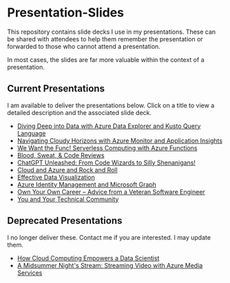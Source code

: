 # Presentation-Slides

This repository contains slide decks I use in my presentations. These can be shared with attendees to help them remember the presentation or forwarded to those who cannot attend a presentation. 

In most cases, the slides are far more valuable within the context of a presentation.

## Current Presentations

I am available to deliver the presentations below. Click on a title to view a detailed description and the associated slide deck.

- [Diving Deep into Data with Azure Data Explorer and Kusto Query Language](https://github.com/DavidGiard/Presentation-Slides/tree/main/ADX-and-KQL)
- [Navigating Cloudy Horizons with Azure Monitor and Application Insights](https://github.com/DavidGiard/Presentation-Slides/tree/main/Azure%20Monitor%20and%20App%20Insights)
- [We Want the Func! Serverless Computing with Azure Functions](https://github.com/DavidGiard/Presentation-Slides/tree/main/Azure-Functions)
- [Blood, Sweat, & Code Reviews](https://github.com/DavidGiard/Presentation-Slides/tree/main/Blood-Sweat-and-Code-Reviews)
- [ChatGPT Unleashed: From Code Wizards to Silly Shenanigans!](https://github.com/DavidGiard/Presentation-Slides/tree/main/ChatGPT)
- [Cloud and Azure and Rock and Roll](https://github.com/DavidGiard/Presentation-Slides/tree/main/Cloud-And-Azure-And-Rock-And-Roll)
- [Effective Data Visualization](https://github.com/DavidGiard/Presentation-Slides/tree/main/Data-Visualization)
- [Azure Identity Management and Microsoft Graph](https://github.com/DavidGiard/Presentation-Slides/tree/main/MS-Graph-and-Identity-Management)
- [Own Your Own Career – Advice from a Veteran Software Engineer](https://github.com/DavidGiard/Presentation-Slides/tree/main/Own-Your-Own-Career)
- [You and Your Technical Community](https://github.com/DavidGiard/Presentation-Slides/tree/main/You-and-Your-Technical-Community)

## Deprecated Presentations

I no longer deliver these. Contact me if you are interested. I may update them.

- [How Cloud Computing Empowers a Data Scientist](https://github.com/DavidGiard/Presentation-Slides/tree/main/How-Cloud-Computing-Empowers-a-Data-Scientist)
- [A Midsummer Night's Stream: Streaming Video with Azure Media Services](https://github.com/DavidGiard/Presentation-Slides/tree/main/Azure-Media-Services)
